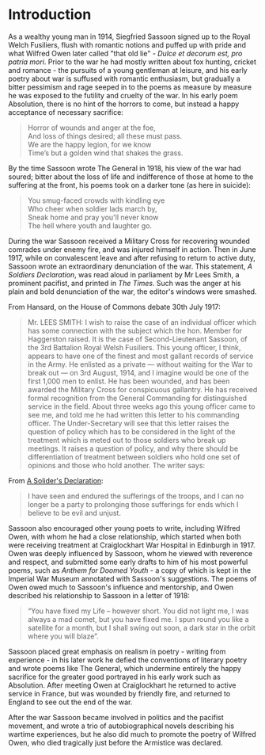 # Introduction

As a wealthy young man in 1914, Siegfried Sassoon signed up to the Royal Welch Fusiliers, flush with romantic notions and puffed up with pride and what Wilfred Owen later called "that old lie" - _Dulce et decorum est, pro patria mori_. Prior to the war he had mostly written about fox hunting, cricket and romance - the pursuits of a young gentleman at leisure, and his early poetry about war is suffused with romantic enthusiasm, but gradually a bitter pessimism and rage seeped in to the poems as measure by measure he was exposed to the futility and cruelty of the war. In his early poem Absolution, there is no hint of the horrors to come, but instead a happy acceptance of necessary sacrifice:

> Horror of wounds and anger at the foe,  
> And loss of things desired; all these must pass.  
> We are the happy legion, for we know  
> Time’s but a golden wind that shakes the grass.

By the time Sassoon wrote The General in 1918, his view of the war had soured; bitter about the loss of life and indifference of those at home to the suffering at the front, his poems took on a darker tone (as here in suicide):

> You smug-faced crowds with kindling eye  
> Who cheer when soldier lads march by,  
> Sneak home and pray you'll never know  
> The hell where youth and laughter go.

During the war Sassoon received a Military Cross for recovering wounded comrades under enemy fire, and was injured himself in action. Then in June 1917, while on convalescent leave and after refusing to return to active duty, Sassoon wrote an extraordinary denunciation of the war. This statement, _A Soldiers Declaration_, was read aloud in parliament by Mr Lees Smith, a prominent pacifist, and printed in _The Times_. Such was the anger at his plain and bold denunciation of the war, the editor's windows were smashed. 

From Hansard, on the House of Commons debate 30th July 1917:

> Mr. LEES SMITH: I wish to raise the case of an individual officer which has some connection with the subject which the hon. Member for Haggerston raised. It is the case of Second-Lieutenant Sassoon, of the 3rd Battalion Royal Welsh Fusiliers. This young officer, I think, appears to have one of the finest and most gallant records of service in the Army. He enlisted as a private — without waiting for the War to break out — on 3rd August, 1914, and I imagine would be one of the first 1,000 men to enlist. He has been wounded, and has been awarded the Military Cross for conspicuous gallantry. He has received formal recognition from the General Commanding for distinguished service in the field. About three weeks ago this young officer came to see me, and told me he had written this letter to his commanding officer. The Under-Secretary will see that this letter raises the question of policy which has to be considered in the light of the treatment which is meted out to those soldiers who break up meetings. It raises a question of policy, and why there should be differentiation of treatment between soldiers who hold one set of opinions and those who hold another. The writer says:

From [A Solider's Declaration](a-soldiers-declaration.md):

> I have seen and endured the sufferings of the troops, and I can no longer be a party to prolonging those sufferings for ends which I believe to be evil and unjust.

Sassoon also encouraged other young poets to write, including Wilfred Owen, with whom he had a close relationship, which started when both were receiving treatment at Craiglockhart War Hospital in Edinburgh in 1917. Owen was deeply influenced by Sassoon, whom he viewed with reverence and respect, and submitted some early drafts to him of his most powerful poems, such as _Anthem for Doomed Youth_ - a copy of which is kept in the Imperial War Museum annotated with Sassoon's suggestions. The poems of Owen owed much to Sassoon's influence and mentorship, and Owen described his relationship to Sassoon in a letter of 1918: 

> “You have fixed my Life – however short. You did not light me, I was always a mad comet, but you have fixed me. I spun round you like a satellite for a month, but I shall swing out soon, a dark star in the orbit where you will blaze”.

Sassoon placed great emphasis on realism in poetry - writing from experience - in his later work he defied the conventions of literary poetry and wrote poems like The General, which undermine entirely the happy sacrifice for the greater good portrayed in his early work such as Absolution. After meeting Owen at Craiglockhart he returned to active service in France, but was wounded by friendly fire, and returned to England to see out the end of the war. 

After the war Sassoon became involved in politics and the pacifist movement, and wrote a trio of autobiographical novels describing his wartime experiences, but he also did much to promote the poetry of Wilfred Owen, who died tragically just before the Armistice was declared.